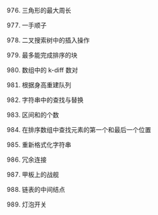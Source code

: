 976. 三角形的最大周长
846. 一手顺子
701. 二叉搜索树中的插入操作

769. 最多能完成排序的块
532. 数组中的 k-diff 数对
406. 根据身高重建队列

833. 字符串中的查找与替换
327. 区间和的个数
34. 在排序数组中查找元素的第一个和最后一个位置

1417. 重新格式化字符串
684. 冗余连接
419. 甲板上的战舰

876. 链表的中间结点


319. 灯泡开关
